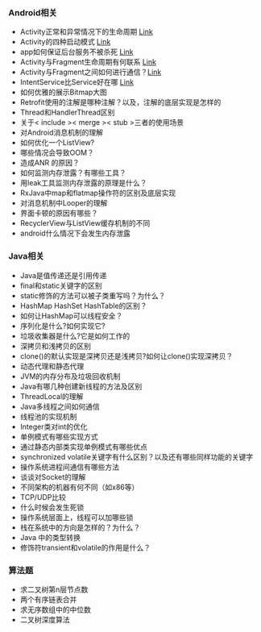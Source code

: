 ### Android相关
- Activity正常和异常情况下的生命周期 [Link](http://blog.csdn.net/geekerhw/article/details/48749935)
- Activity的四种启动模式 [Link](http://blog.csdn.net/zhangjg_blog/article/details/10923643)
- app如何保证后台服务不被杀死 [Link](http://dev.qq.com/topic/57ac4a0ea374c75371c08ce8)
- Activity与Fragment生命周期有何联系 [Link](http://www.cnblogs.com/purediy/p/3276545.html)
- Activity与Fragment之间如何进行通信？[Link](http://blog.csdn.net/u012702547/article/details/49786417)
- IntentService比Service好在哪 [Link](http://blog.qiji.tech/archives/2693)
- 如何优雅的展示Bitmap大图
- Retrofit使用的注解是哪种注解？以及，注解的底层实现是怎样的
- Thread和HandlerThread区别
- 关于< include >< merge >< stub >三者的使用场景
- 对Android消息机制的理解
- 如何优化一个ListView?
- 哪些情况会导致OOM？
- 造成ANR 的原因？
- 如何监测内存泄露？有哪些工具？
- 用leak工具监测内存泄露的原理是什么？
- RxJava中map和flatmap操作符的区别及底层实现
- 对消息机制中Looper的理解
- 界面卡顿的原因有哪些？
- RecyclerView与ListView缓存机制的不同
- android什么情况下会发生内存泄露

### Java相关
- Java是值传递还是引用传递
- final和static关键字的区别
- static修饰的方法可以被子类重写吗？为什么？
- HashMap HashSet HashTable的区别？
- 如何让HashMap可以线程安全？
- 序列化是什么?如何实现它?
- 垃圾收集器是什么?它是如何工作的
- 深拷贝和浅拷贝的区别
- clone()的默认实现是深拷贝还是浅拷贝?如何让clone()实现深拷贝？
- 动态代理和静态代理
- JVM的内存分布及垃圾回收机制
- Java有哪几种创建新线程的方法及区别
- ThreadLocal的理解
- Java多线程之间如何通信
- 线程池的实现机制
- Integer类对int的优化
- 单例模式有哪些实现方式
- 通过静态内部类实现单例模式有哪些优点
- synchronized volatile关键字有什么区别？以及还有哪些同样功能的关键字
- 操作系统进程间通信有哪些方法
- 谈谈对Socket的理解
- 不同架构的机器有何不同（如x86等）
- TCP/UDP比较
- 什么时候会发生死锁
- 操作系统层面上，线程可以加哪些锁
- 栈在系统中的方向是怎样的？为什么？
- Java 中的类型转换
- 修饰符transient和volatile的作用是什么？

### 算法题
- 求二叉树第n层节点数
- 两个有序链表合并
- 求无序数组中的中位数
- 二叉树深度算法

